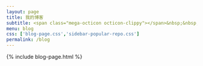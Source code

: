 ```yaml
---
layout: page
title: 我的博客
subtitle: <span class="mega-octicon octicon-clippy"></span>&nbsp;&nbsp; 记录成长的点滴
menu: blog
css: ['blog-page.css','sidebar-popular-repo.css']
permalink: /blog
---
```

{% include blog-page.html %}